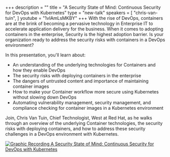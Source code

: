 +++
description = ""
title = "A Security State of Mind: Continuous Security for DevOps with Kubernetes"
type = "new-talk"
speakers = [
        "chris-van-tuin",
]
youtube = "1vIAmLsMKBY"
+++
With the rise of DevOps, containers are at the brink of becoming a pervasive technology in Enterprise IT to accelerate application delivery for the business. When it comes to adopting containers in the enterprise, Security is the highest adoption barrier. Is your organization ready to address the security risks with containers in a DevOps environment?

In this presentation, you'll learn about:

* An understanding of the underlying technologies for Containers and how they enable DevOps
* The security risks with deploying containers in the enterprise
* The dangers of untrusted content and importance of maintaining container images
* How to make your Container workflow more secure using Kubernetes without slowing down DevOps
* Automating vulnerability management, security management, and compliance checking for container images in a Kubernetes environment

Join, Chris Van Tuin, Chief Technologist, West at Red Hat, as he walks through an overview of the underlying Container technologies, the security risks with deploying containers, and how to address these security challenges in a DevOps environment with Kubernetes.

<a href="https://assets.devopsdays.org/events/2017/toronto/DevOpsDaysTO_May26_2017_ChrisVanTuin.jpg" target="_blank"><img src="https://assets.devopsdays.org/events/2017/toronto/DevOpsDaysTO_May26_2017_ChrisVanTuin_lores.jpg" alt="Graphic Recording A Security State of Mind: Continuous Security for DevOps with Kubernetes" /></a>